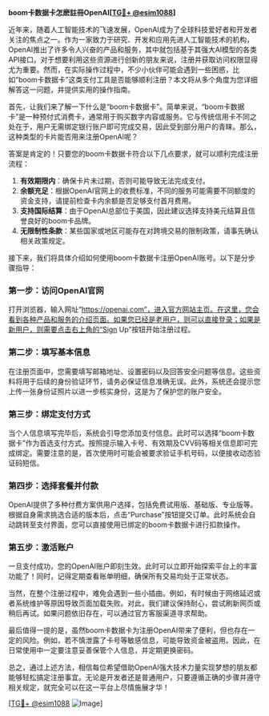 **boom卡数据卡怎麽註冊OpenAI[[TG💪+ @esim1088](https://t.me/s/esim1088)]**

近年来，随着人工智能技术的飞速发展，OpenAI成为了全球科技爱好者和开发者关注的焦点之一。作为一家致力于研究、开发和应用先进人工智能技术的机构，OpenAI推出了许多令人兴奋的产品和服务，其中就包括基于其强大AI模型的各类API接口。对于想要利用这些资源进行创新的朋友来说，注册并获取访问权限显得尤为重要。然而，在实际操作过程中，不少小伙伴可能会遇到一些困惑，比如“boom卡数据卡”这类支付工具是否能够顺利注册？本文将从多个角度为您详细解答这一问题，并提供实用的操作指南。

首先，让我们来了解一下什么是“boom卡数据卡”。简单来说，“boom卡数据卡”是一种预付式消费卡，通常用于购买数字内容或服务。它与传统信用卡不同之处在于，用户无需绑定银行账户即可完成交易，因此受到部分用户的青睐。那么，这种类型的卡片能否用来注册OpenAI呢？

答案是肯定的！只要您的boom卡数据卡符合以下几点要求，就可以顺利完成注册流程：

1. **有效期限内**：确保卡片未过期，否则可能导致无法完成支付。
2. **余额充足**：根据OpenAI官网上的收费标准，不同的服务可能需要不同额度的资金支持，请提前检查卡内余额是否足够支付首月费用。
3. **支持国际结算**：由于OpenAI总部位于美国，因此建议选择支持美元结算且信誉良好的boom卡品牌。
4. **无限制性条款**：某些国家或地区可能存在对跨境交易的限制政策，请事先确认相关政策规定。

接下来，我们将具体介绍如何使用boom卡数据卡注册OpenAI账号。以下是分步骤指导：

### 第一步：访问OpenAI官网
打开浏览器，输入网址“https://openai.com”，进入官方网站主页。在这里，您会看到各种产品和服务的介绍页面。如果您已经是老用户，则可以直接登录；如果是新用户，则需要点击右上角的“Sign Up”按钮开始注册过程。

### 第二步：填写基本信息
在注册页面中，您需要填写邮箱地址、设置密码以及回答安全问题等信息。这些资料将用于后续的身份验证环节，请务必保证信息准确无误。此外，系统还会提示您上传一张身份证照片以进一步核实身份，这是为了保护您的账户安全。

### 第三步：绑定支付方式
当个人信息填写完毕后，系统会引导您添加支付信息。此时可以选择“boom卡数据卡”作为首选支付方式。按照提示输入卡号、有效期及CVV码等相关信息即可完成绑定。需要注意的是，首次使用时可能会被要求验证手机号码，以便接收动态验证码短信。

### 第四步：选择套餐并付款
OpenAI提供了多种付费方案供用户选择，包括免费试用版、基础版、专业版等。根据自身需求挑选合适的版本后，点击“Purchase”按钮提交订单。此时系统会自动跳转至支付界面，您可以直接使用已绑定的boom卡数据卡进行扣款操作。

### 第五步：激活账户
一旦支付成功，您的OpenAI账户即刻生效。此时可以立即开始探索平台上的丰富功能了！同时，记得定期查看账单明细，确保所有交易均处于正常状态。

当然，在整个注册过程中，难免会遇到一些小插曲。例如，有时候由于网络延迟或者系统维护等原因导致页面加载失败。对此，我们建议保持耐心，尝试刷新网页或稍后再试。如果问题依旧存在，可以通过官方客服渠道寻求帮助。

最后值得一提的是，虽然boom卡数据卡为注册OpenAI带来了便利，但也存在一定的风险。例如，若不慎泄露了卡号等敏感信息，可能导致资金被盗用。因此，在日常使用中一定要注意妥善保管个人信息，并定期更换密码。

总之，通过上述方法，相信每位希望借助OpenAI强大技术力量实现梦想的朋友都能够轻松搞定注册事宜。无论是开发者还是普通用户，只要遵循正确的步骤并遵守相关规定，就完全可以在这一平台上尽情施展才华！

[[TG💪+ @esim1088](https://t.me/s/esim1088) ![Image](https://i.postimg.cc/4NQfJmqS/Snipaste-2025-05-13-00-14-12.png)]